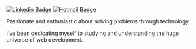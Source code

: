 [![Linkedin Badge](https://img.shields.io/badge/-Enzo%20Marzo-blue?style=flat-square&logo=Linkedin&logoColor=white&link=https://www.linkedin.com/in/enzocmarzo/)](https://www.linkedin.com/in/enzocmarzo/)
[![Hotmail Badge](https://img.shields.io/badge/enzomarzo@hotmail.com-0078D4?style=flat-square&logo=microsoft-outlook&logoColor=white&maito=enzomarzo@hotmail.com)](maito=enzomarzo@hotmail.com)

Passionate and enthusiastic about solving problems through technology.

I've been dedicating myself to studying and understanding the huge universe of web development.

